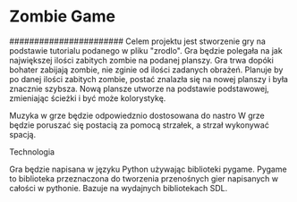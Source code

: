 # Zombie Game


#######################
Celem projektu jest stworzenie gry na podstawie tutorialu podanego w pliku "zrodlo". Gra będzie polegała na jak największej ilości zabitych zombie na podanej planszy. Gra trwa dopóki bohater zabijają zombie, nie zginie od ilości zadanych obrażeń.
Planuje by po danej ilości zabitych zombie, postać znalazła się na nowej planszy i była znacznie szybsza. Nową plansze utworze na podstawie podstawowej, zmieniając ścieżki i być może kolorystykę. 

Muzyka w grze będzie odpowiedznio dostosowana do nastro
W grze będzie poruszać się postacią za pomocą strzałek, a strzał wykonywać spacją.


Technologia

Gra będzie napisana w języku Python używając biblioteki pygame. Pygame to biblioteka przeznaczona do tworzenia przenośnych gier napisanych w całości w pythonie. Bazuje na wydajnych bibliotekach SDL.


